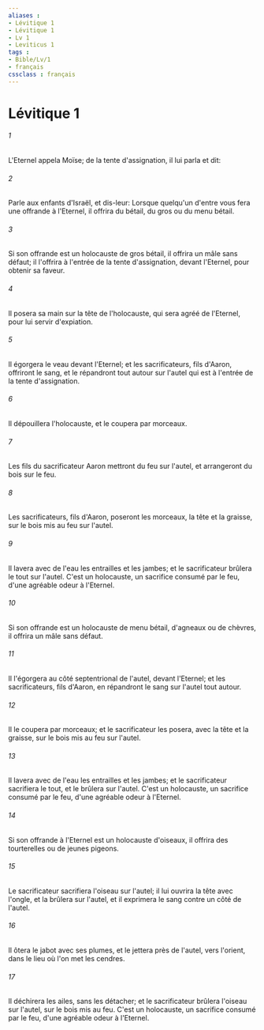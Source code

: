 ```yaml
---
aliases : 
- Lévitique 1
- Lévitique 1
- Lv 1
- Leviticus 1
tags : 
- Bible/Lv/1
- français
cssclass : français
---
```


# Lévitique 1

###### 1
L'Eternel appela Moïse; de la tente d'assignation, il lui parla et dit:
###### 2
Parle aux enfants d'Israël, et dis-leur: Lorsque quelqu'un d'entre vous fera une offrande à l'Eternel, il offrira du bétail, du gros ou du menu bétail.
###### 3
Si son offrande est un holocauste de gros bétail, il offrira un mâle sans défaut; il l'offrira à l'entrée de la tente d'assignation, devant l'Eternel, pour obtenir sa faveur.
###### 4
Il posera sa main sur la tête de l'holocauste, qui sera agréé de l'Eternel, pour lui servir d'expiation.
###### 5
Il égorgera le veau devant l'Eternel; et les sacrificateurs, fils d'Aaron, offriront le sang, et le répandront tout autour sur l'autel qui est à l'entrée de la tente d'assignation.
###### 6
Il dépouillera l'holocauste, et le coupera par morceaux.
###### 7
Les fils du sacrificateur Aaron mettront du feu sur l'autel, et arrangeront du bois sur le feu.
###### 8
Les sacrificateurs, fils d'Aaron, poseront les morceaux, la tête et la graisse, sur le bois mis au feu sur l'autel.
###### 9
Il lavera avec de l'eau les entrailles et les jambes; et le sacrificateur brûlera le tout sur l'autel. C'est un holocauste, un sacrifice consumé par le feu, d'une agréable odeur à l'Eternel.
###### 10
Si son offrande est un holocauste de menu bétail, d'agneaux ou de chèvres, il offrira un mâle sans défaut.
###### 11
Il l'égorgera au côté septentrional de l'autel, devant l'Eternel; et les sacrificateurs, fils d'Aaron, en répandront le sang sur l'autel tout autour.
###### 12
Il le coupera par morceaux; et le sacrificateur les posera, avec la tête et la graisse, sur le bois mis au feu sur l'autel.
###### 13
Il lavera avec de l'eau les entrailles et les jambes; et le sacrificateur sacrifiera le tout, et le brûlera sur l'autel. C'est un holocauste, un sacrifice consumé par le feu, d'une agréable odeur à l'Eternel.
###### 14
Si son offrande à l'Eternel est un holocauste d'oiseaux, il offrira des tourterelles ou de jeunes pigeons.
###### 15
Le sacrificateur sacrifiera l'oiseau sur l'autel; il lui ouvrira la tête avec l'ongle, et la brûlera sur l'autel, et il exprimera le sang contre un côté de l'autel.
###### 16
Il ôtera le jabot avec ses plumes, et le jettera près de l'autel, vers l'orient, dans le lieu où l'on met les cendres.
###### 17
Il déchirera les ailes, sans les détacher; et le sacrificateur brûlera l'oiseau sur l'autel, sur le bois mis au feu. C'est un holocauste, un sacrifice consumé par le feu, d'une agréable odeur à l'Eternel.
